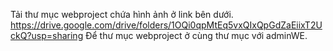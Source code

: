 Tải thư mục webproject chứa hình ảnh ở link bên dưới.
https://drive.google.com/drive/folders/1OQi0qpMtEq5vxQIxQpGdZaEiixT2UckQ?usp=sharing
Để thư mục webproject ở cùng thư mục với adminWE.
